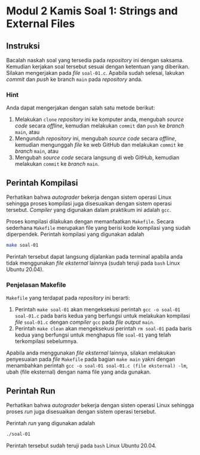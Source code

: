 # Modul 2 Kamis Soal 1: Strings and External Files

## Instruksi
Bacalah naskah soal yang tersedia pada *repository* ini dengan saksama. Kemudian kerjakan soal tersebut sesuai dengan ketentuan yang diberikan. Silakan mengerjakan pada *file* `soal-01.c`. Apabila sudah selesai, lakukan *commit* dan *push* ke branch `main` pada *repository* anda.

### Hint
Anda dapat mengerjakan dengan salah satu metode berikut:  
1. Melakukan `clone` *repository* ini ke komputer anda, mengubah *source code* secara *offline*, kemudian melakukan `commit` dan `push` ke *branch* `main`, atau
2. Mengunduh *repository* ini, mengubah *source code* secara *offline*, kemudian mengunggah *file* ke web GitHub dan melakukan `commit` ke *branch* `main`, atau
3. Mengubah *source code* secara langsung di web GitHub, kemudian melakukan `commit` ke *branch* `main`.  

## Perintah Kompilasi
Perhatikan bahwa *autograder* bekerja dengan sistem operasi Linux sehingga proses kompilasi juga disesuaikan dengan sistem operasi tersebut. *Compiler* yang digunakan dalam praktikum ini adalah `gcc`.

Proses kompilasi dilakukan dengan memanfaatkan `Makefile`. Secara sederhana `Makefile` merupakan file yang berisi kode kompilasi yang sudah diperpendek. Perintah kompilasi yang digunakan adalah

```sh
make soal-01
```

Perintah tersebut dapat langsung dijalankan pada terminal apabila anda tidak menggunakan *file eksternal* lainnya (sudah teruji pada `bash` Linux Ubuntu 20.04).

### Penjelasan Makefile
`Makefile` yang terdapat pada *repository* ini berarti:
1. Perintah `make soal-01` akan mengeksekusi perintah `gcc -o soal-01 soal-01.c` pada baris kedua yang berfungsi untuk melakukan kompilasi *file* `soal-01.c` dengan *compiler* `gcc` pada *file output* `main`.
2. Perintah `make clean` akan mengeksekusi perintah `rm soal-01` pada baris kedua yang berfungsi untuk menghapus file `soal-01` yang telah terkompilasi sebelumnya.

Apabila anda menggunakan *file eksternal* lainnya, silakan melakukan penyesuaian pada *file* `Makefile` pada bagian `make main` yakni dengan menambahkan perintah `gcc -o soal-01 soal-01.c (file eksternal) -lm`, ubah (file eksternal) dengan nama file yang anda gunakan.

## Perintah Run
Perhatikan bahwa *autograder* bekerja dengan sisten operasi Linux sehingga proses *run* juga disesuaikan dengan sistem operasi tersebut.

Perintah *run* yang digunakan adalah

```sh
./soal-01
```
Perintah tersebut sudah teruji pada `bash` Linux Ubuntu 20.04.
